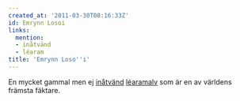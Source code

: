 ```yaml
---
created_at: '2011-03-30T08:16:33Z'
id: Emrynn Losoi
links:
  mention:
  - inåtvänd
  - léaram
title: 'Emrynn Loso''i'
---
```


En mycket gammal men ej [inåtvänd][] [léaramalv] som är en av världens främsta fäktare.

  [inåtvänd]: inåtvänd
  [léaramalv]: léaram
